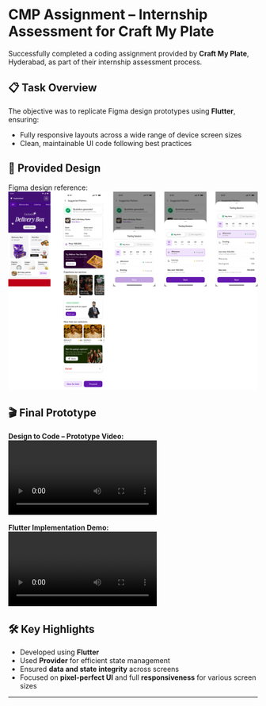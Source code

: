 # CMP Assignment – Internship Assessment for Craft My Plate

Successfully completed a coding assignment provided by **Craft My Plate**, Hyderabad, as part of their internship assessment process.

## 📋 Task Overview
The objective was to replicate Figma design prototypes using **Flutter**, ensuring:
- Fully responsive layouts across a wide range of device screen sizes
- Clean, maintainable UI code following best practices

## 🎨 Provided Design
Figma design reference:  
![Craft My Plate Assessment](dev_samples/image.png)

## 🎬 Final Prototype

**Design to Code – Prototype Video:**  
![Prototype Video](dev_samples/Screen_Recording_prototype.mp4)

**Flutter Implementation Demo:**  
![Implementation Video](dev_samples/Screenrecorder-2025-06-25-12-54-07-305.mp4)

## 🛠️ Key Highlights
- Developed using **Flutter**
- Used **Provider** for efficient state management
- Ensured **data and state integrity** across screens
- Focused on **pixel-perfect UI** and full **responsiveness** for various screen sizes

---
